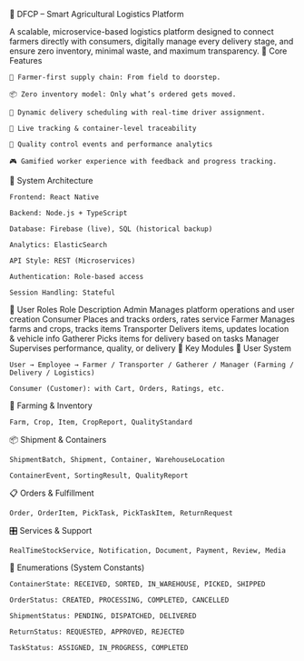 🌾 DFCP – Smart Agricultural Logistics Platform

A scalable, microservice-based logistics platform designed to connect farmers directly with consumers, digitally manage every delivery stage, and ensure zero inventory, minimal waste, and maximum transparency.
🧠 Core Features

    🧺 Farmer-first supply chain: From field to doorstep.

    📦 Zero inventory model: Only what’s ordered gets moved.

    🚚 Dynamic delivery scheduling with real-time driver assignment.

    📍 Live tracking & container-level traceability

    🧪 Quality control events and performance analytics

    🎮 Gamified worker experience with feedback and progress tracking.

📐 System Architecture

    Frontend: React Native

    Backend: Node.js + TypeScript

    Database: Firebase (live), SQL (historical backup)

    Analytics: ElasticSearch

    API Style: REST (Microservices)

    Authentication: Role-based access

    Session Handling: Stateful

👥 User Roles
Role	Description
Admin	Manages platform operations and user creation
Consumer	Places and tracks orders, rates service
Farmer	Manages farms and crops, tracks items
Transporter	Delivers items, updates location & vehicle info
Gatherer	Picks items for delivery based on tasks
Manager	Supervises performance, quality, or delivery
🧩 Key Modules
🚜 User System

    User → Employee → Farmer / Transporter / Gatherer / Manager (Farming / Delivery / Logistics)

    Consumer (Customer): with Cart, Orders, Ratings, etc.

🌱 Farming & Inventory

    Farm, Crop, Item, CropReport, QualityStandard

📦 Shipment & Containers

    ShipmentBatch, Shipment, Container, WarehouseLocation

    ContainerEvent, SortingResult, QualityReport

📋 Orders & Fulfillment

    Order, OrderItem, PickTask, PickTaskItem, ReturnRequest

🎛 Services & Support

    RealTimeStockService, Notification, Document, Payment, Review, Media

🔐 Enumerations (System Constants)

    ContainerState: RECEIVED, SORTED, IN_WAREHOUSE, PICKED, SHIPPED

    OrderStatus: CREATED, PROCESSING, COMPLETED, CANCELLED

    ShipmentStatus: PENDING, DISPATCHED, DELIVERED

    ReturnStatus: REQUESTED, APPROVED, REJECTED

    TaskStatus: ASSIGNED, IN_PROGRESS, COMPLETED
